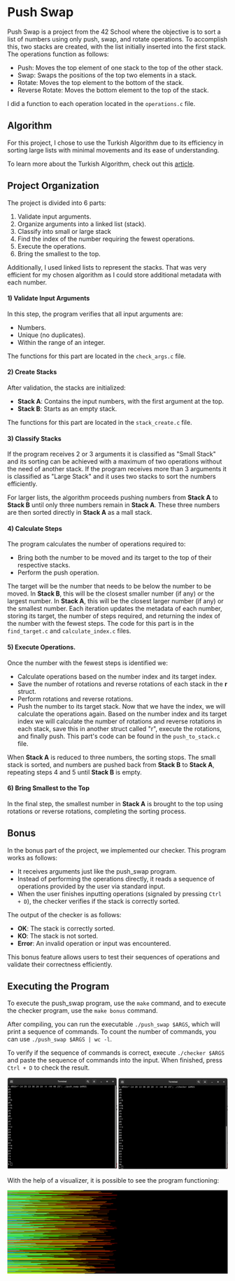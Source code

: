 # Push Swap
Push Swap is a project from the 42 School where the objective is to sort a list of numbers using only push, swap, and rotate operations. To accomplish this, two stacks are created, with the list initially inserted into the first stack. The operations function as follows:

- Push: Moves the top element of one stack to the top of the other stack.
- Swap: Swaps the positions of the top two elements in a stack.
- Rotate: Moves the top element to the bottom of the stack.
- Reverse Rotate: Moves the bottom element to the top of the stack.

I did a function to each operation located in the `operations.c` file.


## Algorithm
For this project, I chose to use the Turkish Algorithm due to its efficiency in sorting large lists with minimal movements and its ease of understanding.

To learn more about the Turkish Algorithm, check out this [article](https://medium.com/@ayogun/push-swap-c1f5d2d41e97).

## Project Organization
The project is divided into 6 parts:
1. Validate input arguments.
2. Organize arguments into a linked list (stack).
3. Classify into small or large stack
4. Find the index of the number requiring the fewest operations.
5. Execute the operations.
6. Bring the smallest to the top.

Additionally, I used linked lists to represent the stacks. That was very efficient for my chosen algorithm as I could store additional metadata with each number.

#### 1) Validate Input Arguments
In this step, the program verifies that all input arguments are:

- Numbers.
- Unique (no duplicates).
- Within the range of an integer.

The functions for this part are located in the `check_args.c` file.

#### 2) Create Stacks
After validation, the stacks are initialized:

- **Stack A**: Contains the input numbers, with the first argument at the top.
- **Stack B**: Starts as an empty stack.

The functions for this part are located in the `stack_create.c` file.

#### 3) Classify Stacks
If the program receives 2 or 3 arguments it is classified as "Small Stack" and its sorting can be achieved with a maximum of two operations without the need of another stack.
If the program receives more than 3 arguments it is classified as "Large Stack" and it uses two stacks to sort the numbers efficiently.

For larger lists, the algorithm proceeds pushing numbers from **Stack A** to **Stack B** until only three numbers remain in **Stack A**. These three numbers are then sorted directly in **Stack A** as a mall stack.


#### 4) Calculate Steps
The program calculates the number of operations required to:

- Bring both the number to be moved and its target to the top of their respective stacks.
- Perform the push operation.

The target will be the number that needs to be below the number to be moved. In **Stack B**, this will be the closest smaller number (if any) or the largest number. In **Stack A**, this will be the closest larger number (if any) or the smallest number.
Each iteration updates the metadata of each number, storing its target, the number of steps required, and returning the index of the number with the fewest steps. The code for this part is in the `find_target.c` and `calculate_index.c` files.


#### 5) Execute Operations.
Once the number with the fewest steps is identified we:
- Calculate operations based on the number index and its target index.
- Save the number of rotations and reverse rotations of each stack in the **r** struct.
- Perform rotations and reverse rotations.
- Push the number to its target stack.
Now that we have the index, we will calculate the operations again. Based on the number index and its target index we will calculate the number of rotations and reverse rotations in each stack, save this in another struct called "r", execute the rotations, and finally push.
This part's code can be found in the `push_to_stack.c` file.

When **Stack A** is reduced to three numbers, the sorting stops. The small stack is sorted, and numbers are pushed back from **Stack B** to **Stack A**, repeating steps 4 and 5 until **Stack B** is empty.

#### 6) Bring Smallest to the Top
In the final step, the smallest number in **Stack A** is brought to the top using rotations or reverse rotations, completing the sorting process.

## Bonus

In the bonus part of the project, we implemented our checker. This program works as follows:

- It receives arguments just like the push_swap program.
- Instead of performing the operations directly, it reads a sequence of operations provided by the user via standard input.
- When the user finishes inputting operations (signaled by pressing `Ctrl + D`), the checker verifies if the stack is correctly sorted.

The output of the checker is as follows:

- **OK**: The stack is correctly sorted.
- **KO**: The stack is not sorted.
- **Error**: An invalid operation or input was encountered.

This bonus feature allows users to test their sequences of operations and validate their correctness efficiently.

## Executing the Program

To execute the push_swap program, use the `make` command, and to execute the checker program, use the `make bonus` command.

After compiling, you can run the executable `./push_swap $ARGS`, which will print a sequence of commands. To count the number of commands, you can use `./push_swap $ARGS | wc -l`.

To verify if the sequence of commands is correct, execute `./checker $ARGS` and paste the sequence of commands into the input. When finished, press `Ctrl + D` to check the result.

![PushSwap and Bonus Output](img/42_pushswap.png)

With the help of a visualizer, it is possible to see the program functioning:

![PushSwap Visualizer](img/42_pushswap_visualizer.gif)
